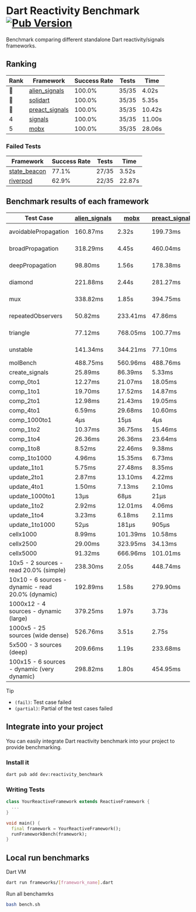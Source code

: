# Dart Reactivity Benchmark [![Pub Version](https://img.shields.io/pub/v/reactivity_benchmark)](https://pub.dev/packages/reactivity_benchmark)

Benchmark comparing different standalone Dart reactivity/signals frameworks.

## Ranking

<!-- ranking start -->
| Rank | Framework | Success Rate | Tests | Time |
|------|-----------|--------------|-------|------|
| 🥇 | [alien_signals](https://github.com/medz/alien-signals-dart) | 100.0% | 35/35 | 4.02s |
| 🥈 | [solidart](https://github.com/nank1ro/solidart) | 100.0% | 35/35 | 5.35s |
| 🥉 | [preact_signals](https://pub.dev/packages/preact_signals) | 100.0% | 35/35 | 10.42s |
| 4 | [signals](https://github.com/rodydavis/signals.dart) | 100.0% | 35/35 | 11.00s |
| 5 | [mobx](https://github.com/mobxjs/mobx.dart) | 100.0% | 35/35 | 28.06s |

<!-- ranking end -->

### **Failed Tests**

<!-- fail start -->
| Framework | Success Rate | Tests | Time |
|-----------|--------------|-------|------|
| [state_beacon](https://github.com/jinyus/dart_beacon) | 77.1% | 27/35 | 3.52s |
| [riverpod](https://github.com/rrousselGit/riverpod) | 62.9% | 22/35 | 22.87s |

<!-- fail end -->

## Benchmark results of each framework

<!-- test-case start -->
| Test Case | [alien_signals](https://github.com/medz/alien-signals-dart) | [mobx](https://github.com/mobxjs/mobx.dart) | [preact_signals](https://pub.dev/packages/preact_signals) | [riverpod](https://github.com/rrousselGit/riverpod) | [signals](https://github.com/rodydavis/signals.dart) | [solidart](https://github.com/nank1ro/solidart) | [state_beacon](https://github.com/jinyus/dart_beacon) |
|---|---|---|---|---|---|---|---|
| avoidablePropagation | 160.87ms | 2.32s | 199.73ms | 1.42s | 221.45ms | 265.29ms | 160.74ms (fail) |
| broadPropagation | 318.29ms | 4.45s | 460.04ms | 82.93ms (fail) | 459.39ms | 461.35ms | 6.76ms (fail) |
| deepPropagation | 98.80ms | 1.56s | 178.38ms | 1.93s (fail) | 179.57ms | 140.74ms | 148.28ms (fail) |
| diamond | 221.88ms | 2.44s | 281.27ms | 2.63s (fail) | 288.37ms | 312.57ms | 192.74ms (fail) |
| mux | 338.82ms | 1.85s | 394.75ms | 582.36ms (fail) | 413.65ms | 410.13ms | 195.75ms (fail) |
| repeatedObservers | 50.82ms | 233.41ms | 47.86ms | 391.69ms (fail) | 46.33ms | 90.85ms | 52.60ms (fail) |
| triangle | 77.12ms | 768.05ms | 100.77ms | 899.54ms (fail) | 103.05ms | 96.16ms | 77.31ms (fail) |
| unstable | 141.34ms | 344.21ms | 77.10ms | 637.86ms (fail) | 75.66ms | 167.05ms | 343.35ms (fail) |
| molBench | 488.75ms | 560.96ms | 488.76ms | 11.53ms | 486.97ms | 501.64ms | 931μs |
| create_signals | 25.89ms | 86.39ms | 5.33ms | 25.54ms | 26.41ms | 64.21ms | 63.50ms |
| comp_0to1 | 12.27ms | 21.07ms | 18.05ms | 14.49ms | 11.95ms | 45.37ms | 58.25ms |
| comp_1to1 | 19.70ms | 17.52ms | 14.87ms | 21.62ms | 28.77ms | 43.65ms | 60.68ms |
| comp_2to1 | 12.98ms | 21.43ms | 19.05ms | 25.46ms | 21.59ms | 10.79ms | 39.83ms |
| comp_4to1 | 6.59ms | 29.68ms | 10.60ms | 4.77ms | 3.95ms | 13.80ms | 17.69ms |
| comp_1000to1 | 4μs | 15μs | 4μs | 3μs | 4μs | 16μs | 46μs |
| comp_1to2 | 10.37ms | 36.75ms | 15.46ms | 13.73ms | 21.55ms | 35.13ms | 50.45ms |
| comp_1to4 | 26.36ms | 26.36ms | 23.64ms | 24.49ms | 10.94ms | 21.44ms | 49.00ms |
| comp_1to8 | 8.52ms | 22.46ms | 9.38ms | 4.90ms | 6.51ms | 22.58ms | 48.49ms |
| comp_1to1000 | 4.96ms | 15.35ms | 6.73ms | 4.12ms | 4.40ms | 15.47ms | 43.50ms |
| update_1to1 | 5.75ms | 27.48ms | 8.35ms | 81.80ms | 10.24ms | 16.90ms | 6.01ms |
| update_2to1 | 2.87ms | 13.10ms | 4.22ms | 41.26ms | 4.58ms | 8.41ms | 3.11ms |
| update_4to1 | 1.50ms | 7.13ms | 2.10ms | 20.48ms | 2.58ms | 4.19ms | 1.56ms |
| update_1000to1 | 13μs | 68μs | 21μs | 170μs | 25μs | 42μs | 15μs |
| update_1to2 | 2.92ms | 12.01ms | 4.06ms | 41.23ms | 4.56ms | 8.61ms | 3.04ms |
| update_1to4 | 3.23ms | 6.18ms | 2.11ms | 20.03ms | 2.55ms | 4.20ms | 1.55ms |
| update_1to1000 | 52μs | 181μs | 905μs | 159μs | 43μs | 144μs | 434μs |
| cellx1000 | 8.99ms | 101.39ms | 10.58ms | N/A | 10.63ms | 11.61ms | 5.94ms |
| cellx2500 | 29.00ms | 323.95ms | 34.13ms | N/A | 41.13ms | 41.79ms | 32.17ms |
| cellx5000 | 91.32ms | 666.96ms | 101.01ms | N/A | 99.73ms | 139.03ms | 86.75ms |
| 10x5 - 2 sources - read 20.0% (simple) | 238.30ms | 2.05s | 448.74ms | 2.22s | 507.88ms | 324.94ms | 234.06ms |
| 10x10 - 6 sources - dynamic - read 20.0% (dynamic) | 192.89ms | 1.58s | 279.90ms | 1.50s (partial) | 281.68ms | 221.71ms | 200.24ms |
| 1000x12 - 4 sources - dynamic (large) | 379.25ms | 1.97s | 3.73s | 2.54s (partial) | 3.56s | 450.26ms | 357.45ms |
| 1000x5 - 25 sources (wide dense) | 526.76ms | 3.51s | 2.75s | 4.42s | 3.36s | 829.88ms | 511.24ms |
| 5x500 - 3 sources (deep) | 209.66ms | 1.19s | 233.68ms | 1.46s | 225.75ms | 231.31ms | 207.87ms |
| 100x15 - 6 sources - dynamic (very dynamic) | 298.82ms | 1.80s | 454.95ms | 1.79s (partial) | 477.32ms | 339.13ms | 263.29ms |

<!-- test-case end -->

> [!TIP]
> - `(fail)`: Test case failed
> - `(partial)`: Partial of the test cases failed

## Integrate into your project

You can easily integrate Dart reactivity benchmark into your project to provide benchmarking.

### Install it

```bash
dart pub add dev:reactivity_benchmark
```

### Writing Tests

```dart
class YourReactiveFramework extends ReactiveFramework {
  ...
}

void main() {
  final framework = YourReactiveFramework();
  runFrameworkBench(framework);
}
```

## Local run benchmarks

Dart VM
```bash
dart run frameworks/[framework_name].dart
```

Run all benchamrks
```bash
bash bench.sh
```
